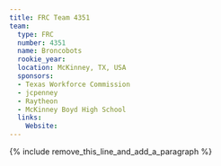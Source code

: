 ```yaml
---
title: FRC Team 4351
team:
  type: FRC
  number: 4351
  name: Broncobots
  rookie_year:
  location: McKinney, TX, USA
  sponsors:
  - Texas Workforce Commission
  - jcpenney
  - Raytheon
  - McKinney Boyd High School
  links:
    Website:
---
```


{% include remove_this_line_and_add_a_paragraph %}